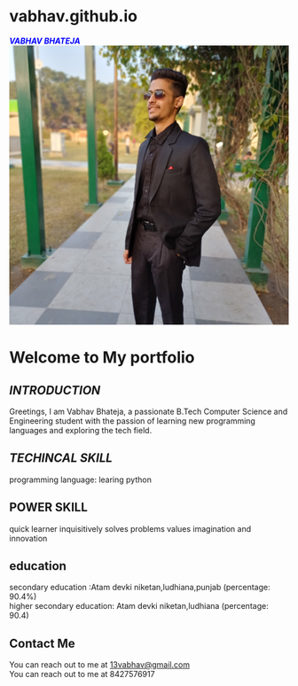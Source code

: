 # vabhav.github.io
<span style="color: blue;">***VABHAV BHATEJA***</span>
![image](image.jpg)
# Welcome to My portfolio

## *INTRODUCTION*
Greetings, I am Vabhav Bhateja, a passionate B.Tech Computer Science and Engineering student with the passion of learning new programming languages and exploring the tech field.

## *TECHINCAL SKILL*
programming language: learing python

## POWER SKILL
quick learner
inquisitively solves problems
values imagination and innovation

## education
secondary education :Atam devki niketan,ludhiana,punjab (percentage: 90.4%)
<BR>
higher secondary education: Atam devki niketan,ludhiana (percentage: 90.4)

## Contact Me
You can reach out to me at 13vabhav@gmail.com
<BR>
You can reach out to me at 8427576917
